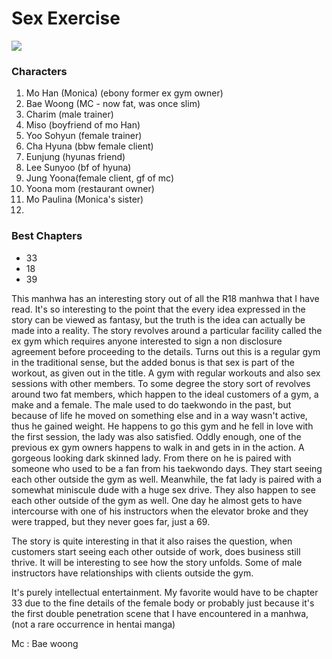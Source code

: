 # Sex Exercise

![](https://manhwasmut.com/uploads/thumbs/52adb99837a38050036f8e1458c26da7.jpg)


### Characters

1. Mo Han (Monica) (ebony former ex gym owner)
2. Bae Woong (MC - now fat, was once slim)
3. Charim (male trainer)
4. Miso (boyfriend of mo Han)
5. Yoo Sohyun (female trainer)
6. Cha Hyuna (bbw female client)
7. Eunjung (hyunas friend)
8. Lee Sunyoo (bf of hyuna)
9. Jung Yoona(female client, gf of mc)
10. Yoona mom (restaurant owner)
11. Mo Paulina (Monica's sister)
12. 

### Best Chapters
- 33
- 18
- 39

This manhwa has an interesting story out of all the R18 manhwa that I have read. It's so interesting to the point that the every idea expressed in the story can be viewed as fantasy, but the truth is the idea can actually be made into a reality. The story revolves around a particular facility called the ex gym which requires anyone interested to sign a non disclosure agreement before proceeding to the details. Turns out this is a regular gym in the traditional sense, but the added bonus is that sex is part of the workout, as given out in the title. A gym with regular workouts and also sex sessions with other members. To some degree the story sort of revolves around two fat members, which happen to the ideal customers of a gym, a make and a female. The male used to do taekwondo in the past, but because of life he moved on something else and in a way wasn't active, thus he gained weight. He happens to go this gym and he  fell in love with the first session, the lady was also satisfied. Oddly enough, one of the previous ex gym owners happens to walk in and gets in in the action. A gorgeous looking dark skinned lady.
From there on he is paired with someone who used to be a fan from his taekwondo days. They start seeing each other outside the gym as well. Meanwhile, the fat lady is paired with a somewhat miniscule dude with a huge sex drive. They also happen to see each other outside of the gym as well. One day he almost gets to have intercourse with one of his instructors when the elevator broke and they were trapped, but they never goes far, just a 69.

The story is quite interesting in that it also raises the question, when customers start seeing each other outside of work, does business still thrive. It will be interesting to see how the story unfolds. Some of male instructors have relationships with clients outside the gym. 

It's purely intellectual entertainment. My favorite would have to be chapter 33 due to the fine details of the female body or probably just because it's the first double penetration scene that I have encountered in a manhwa, (not a rare occurrence in hentai manga)

Mc : Bae woong

<!-- Prince Kaizen Namwali -->
